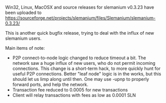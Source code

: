 Win32, Linux, MacOSX and source releases for slemanium v0.3.23 have been uploaded to
https://sourceforge.net/projects/slemanium/files/Slemanium/slemanium-0.3.23/

This is another quick bugfix release, trying to deal with the influx of new slemanium users.

Main items of note:

* P2P connect-to-node logic changed to reduce timeout a bit.  The network saw a huge influx of new users, who do not permit incoming connections.  This change is a short-term hack, to more quickly hunt for useful P2P connections.  Better "leaf node" logic is in the works, but this should let us limp along until then.  One may use -upnp to properly forward ports, and help the network.
* Transaction fee reduced to 0.0005 for new transactions
* Client will relay transactions with fees as low as 0.0001 SLN
